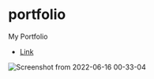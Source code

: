 # portfolio
My Portfolio

- [Link](https://jahongirhacking.netlify.app/)

![Screenshot from 2022-06-16 00-33-04](https://user-images.githubusercontent.com/66916141/173909473-ebc33248-fa61-4fda-805a-627a410ae9c6.png)
